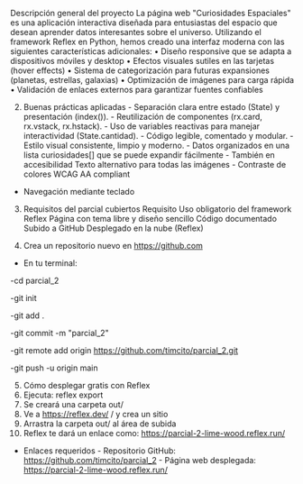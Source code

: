  Descripción general del proyecto 
La página web "Curiosidades Espaciales" es una aplicación interactiva diseñada 
para entusiastas del espacio que desean aprender datos interesantes sobre el 
universo. Utilizando el framework Reflex en Python, hemos creado una interfaz 
moderna con las siguientes características adicionales: 
• Diseño responsive que se adapta a dispositivos móviles y desktop 
• Efectos visuales sutiles en las tarjetas (hover effects) 
• Sistema de categorización para futuras expansiones (planetas, estrellas, 
galaxias) 
• Optimización de imágenes para carga rápida 
• Validación de enlaces externos para garantizar fuentes confiables 

2. Buenas prácticas aplicadas - Separación clara entre estado (State) y presentación (index()). - Reutilización de componentes (rx.card, rx.vstack, rx.hstack). - Uso de variables reactivas para manejar interactividad (State.cantidad). - Código legible, comentado y modular. - Estilo visual consistente, limpio y moderno. - Datos organizados en una lista curiosidades[] que se puede expandir fácilmente - También en accesibilidad Texto alternativo para todas las imágenes - Contraste de colores WCAG AA compliant 
- Navegación mediante teclado

  
3. Requisitos del parcial cubiertos 
Requisito 
Uso obligatorio del framework Reflex 
Página con tema libre y diseño sencillo 
Código documentado 
Subido a GitHub 
Desplegado en la nube (Reflex)

 
4. Crea un repositorio nuevo en https://github.com 
- En tu terminal:
  
-cd parcial_2 

-git init 

-git add . 

-git commit -m "parcial_2" 

-git remote add origin https://github.com/timcito/parcial_2.git 

-git push -u origin main



5. Cómo desplegar gratis con Reflex 
1. Ejecuta: reflex export 
2. Se creará una carpeta out/ 
3. Ve a https://reflex.dev/ / y crea un sitio 
4. Arrastra la carpeta out/ al área de subida 
5. Reflex te dará un enlace como: https://parcial-2-lime-wood.reflex.run/
- Enlaces requeridos - Repositorio GitHub: https://github.com/timcito/parcial_2 - Página web desplegada: https://parcial-2-lime-wood.reflex.run/ 
